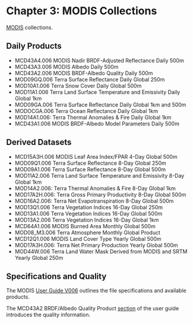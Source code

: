 # Chapter 3: MODIS Collections

[MODIS](https://developers.google.com/earth-engine/datasets/catalog/modis) collections.

## Daily Products

* MCD43A4.006 MODIS Nadir BRDF-Adjusted Reflectance Daily 500m
* MCD43A3.006 MODIS Albedo Daily 500m
* MCD43A2.006 MODIS BRDF-Albedo Quality Daily 500m
* MOD09GQ.006 Terra Surface Reflectance Daily Global 250m
* MOD10A1.006 Terra Snow Cover Daily Global 500m
* MOD11A1.006 Terra Land Surface Temperature and Emissivity Daily Global 1km
* MOD09GA.006 Terra Surface Reflectance Daily Global 1km and 500m
* MODOCGA.006 Terra Ocean Reflectance Daily Global 1km
* MOD14A1.006: Terra Thermal Anomalies & Fire Daily Global 1km
* MCD43A1.006 MODIS BRDF-Albedo Model Parameters Daily 500m

## Derived Datasets

* MCD15A3H.006 MODIS Leaf Area Index/FPAR 4-Day Global 500m
* MOD09Q1.006 Terra Surface Reflectance 8-Day Global 250m
* MOD09A1.006 Terra Surface Reflectance 8-Day Global 500m
* MOD11A2.006 Terra Land Surface Temperature and Emissivity 8-Day Global 1km
* MOD14A2.006: Terra Thermal Anomalies & Fire 8-Day Global 1km
* MOD17A2H.006: Terra Gross Primary Productivity 8-Day Global 500m
* MOD16A2.006: Terra Net Evapotranspiration 8-Day Global 500m
* MOD13Q1.006 Terra Vegetation Indices 16-Day Global 250m
* MOD13A1.006 Terra Vegetation Indices 16-Day Global 500m
* MOD13A2.006 Terra Vegetation Indices 16-Day Global 1km
* MCD64A1.006 MODIS Burned Area Monthly Global 500m
* MOD08_M3.006 Terra Atmosphere Monthly Global Product
* MCD12Q1.006 MODIS Land Cover Type Yearly Global 500m
* MOD17A3H.006: Terra Net Primary Production Yearly Global 500m
* MOD44W.006 Terra Land Water Mask Derived from MODIS and SRTM Yearly Global 250m

## Specifications and Quality

The MODIS [User Guide V006](https://www.umb.edu/spectralmass/terra_aqua_modis/v006) outlines the file specifications and available products.

The MCD43A2 BRDF/Albedo Quality Product [section](https://www.umb.edu/spectralmass/terra_aqua_modis/v006/mcd43a2_albedo_product) of the user guide introduces the quality information.
